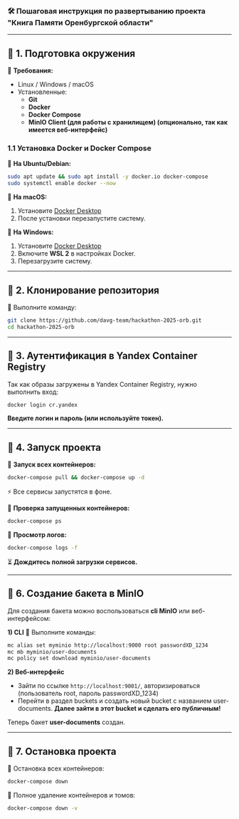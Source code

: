 ### 🛠 **Пошаговая инструкция по развертыванию проекта "Книга Памяти Оренбургской области"**  

---

## 🔹 **1. Подготовка окружения**  

📌 **Требования:**  

- Linux / Windows / macOS  
- Установленные:  
  - **Git**  
  - **Docker**  
  - **Docker Compose**  
  - **MinIO Client (для работы с хранилищем) (опционально, так как имеется веб-интерфейс)**  

### **1.1 Установка Docker и Docker Compose**  

📌 **На Ubuntu/Debian:**  

```bash
sudo apt update && sudo apt install -y docker.io docker-compose
sudo systemctl enable docker --now
```

📌 **На macOS:**  

1. Установите [Docker Desktop](https://www.docker.com/products/docker-desktop/)  
2. После установки перезапустите систему.  

📌 **На Windows:**  

1. Установите [Docker Desktop](https://www.docker.com/products/docker-desktop/)  
2. Включите **WSL 2** в настройках Docker.  
3. Перезагрузите систему.  

---

## 🔹 **2. Клонирование репозитория**  

📌 Выполните команду:  

```bash
git clone https://github.com/davg-team/hackathon-2025-orb.git
cd hackathon-2025-orb
```

---

## 🔹 **3. Аутентификация в Yandex Container Registry**  

Так как образы загружены в Yandex Container Registry, нужно выполнить вход:  

```bash
docker login cr.yandex
```

**Введите логин и пароль (или используйте токен).**  

---

## 🔹 **4. Запуск проекта**  

📌 **Запуск всех контейнеров:**  

```bash
docker-compose pull && docker-compose up -d
```

⚡ Все сервисы запустятся в фоне.  

📌 **Проверка запущенных контейнеров:**  

```bash
docker-compose ps
```

📌 **Просмотр логов:**  

```bash
docker-compose logs -f
```

⏳ **Дождитесь полной загрузки сервисов.**

---


## 🔹 **6. Cоздание бакета в MinIO**  

Для создания бакета можно воспользоваться **cli MinIO** или веб-интерфейсом:

**1) CLI**
📌 Выполните команды:  

```bash
mc alias set myminio http://localhost:9000 root passwordXD_1234
mc mb myminio/user-documents
mc policy set download myminio/user-documents
```

**2) Веб-интерфейс**
- Зайти по ссылке `http://localhost:9001/`, авторизироваться (пользователь root, пароль passwordXD_1234)
- Перейти в раздел buckets и создать новый bucket с названием user-documents. **Далее зайти в этот bucket и сделать его публичным!**

Теперь бакет **user-documents** создан.

---

## 🔹 **7. Остановка проекта**  

📌 Остановка всех контейнеров:  

```bash
docker-compose down
```

📌 Полное удаление контейнеров и томов:  

```bash
docker-compose down -v
```

